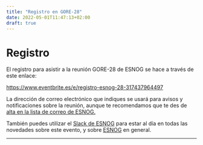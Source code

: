 ```yaml
---
title: "Registro en GORE-28"
date: 2022-05-01T11:47:13+02:00
draft: true
---
```


# Registro

El registro para asistir a la reunión GORE-28 de ESNOG se hace a través de este enlace:


 https://www.eventbrite.es/e/registro-esnog-28-317437964497


La dirección de correo electrónico que indiques se usará para avisos y notificaciones sobre la reunión, aunque te recomendamos que te des de [alta en la lista de correo de ESNOG.](https://www2.esnog.net:8443/cgi-bin/mailman/listinfo/gore)

También puedes utilizar el [Slack de ESNOG](https://esnog.slack.com) para estar al día en todas las novedades sobre este evento, y sobre [ESNOG](https://www.esnog.net) en general. 

---------------------------
